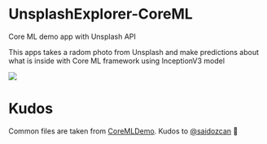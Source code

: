 # UnsplashExplorer-CoreML
Core ML demo app with Unsplash API

This apps takes a radom photo from Unsplash and make predictions about what is inside with Core ML framework using InceptionV3 model

![](https://media.giphy.com/media/zNvOAhMtPalwI/giphy.gif)

# Kudos

Common files are taken from [CoreMLDemo](https://github.com/s/CoreMLDemo). Kudos to [@saidozcan](https://github.com/s) 👏
